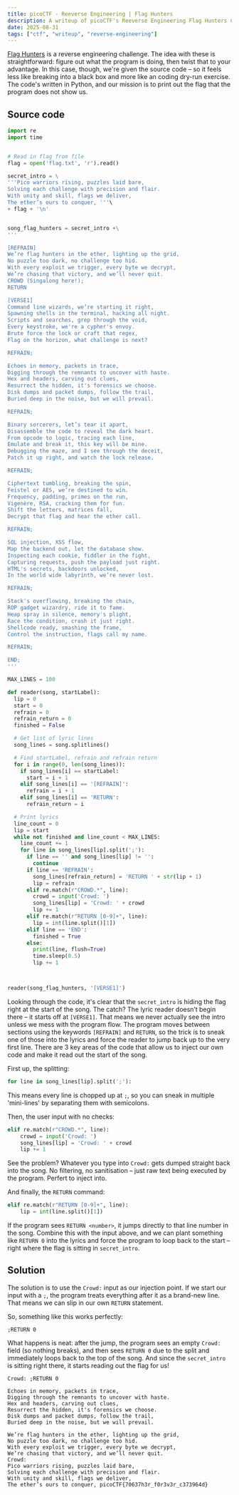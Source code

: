 ```yaml
---
title: picoCTF - Reeverse Engineering | Flag Hunters
description: A writeup of picoCTF's Reeverse Engineering Flag Hunters Challenge
date: 2025-08-31
tags: ["ctf", "writeup", "reverse-engineering"]
---
```


[Flag Hunters](https://play.picoctf.org/practice/challenge/472?category=3&difficulty=1&page=1) is a reverse engineering challenge. The idea with these is straightforward: figure out what the program is doing, then twist that to your advantage. In this case, though, we're given the source code – so it feels less like breaking into a black box and more like an coding dry-run exercise. The code's written in Python, and our mission is to print out the flag that the program does not show us.

## Source code

```python lyric-reader.py
import re
import time


# Read in flag from file
flag = open('flag.txt', 'r').read()

secret_intro = \
'''Pico warriors rising, puzzles laid bare,
Solving each challenge with precision and flair.
With unity and skill, flags we deliver,
The ether’s ours to conquer, '''\
+ flag + '\n'


song_flag_hunters = secret_intro +\
'''

[REFRAIN]
We’re flag hunters in the ether, lighting up the grid,
No puzzle too dark, no challenge too hid.
With every exploit we trigger, every byte we decrypt,
We’re chasing that victory, and we’ll never quit.
CROWD (Singalong here!);
RETURN

[VERSE1]
Command line wizards, we’re starting it right,
Spawning shells in the terminal, hacking all night.
Scripts and searches, grep through the void,
Every keystroke, we're a cypher's envoy.
Brute force the lock or craft that regex,
Flag on the horizon, what challenge is next?

REFRAIN;

Echoes in memory, packets in trace,
Digging through the remnants to uncover with haste.
Hex and headers, carving out clues,
Resurrect the hidden, it's forensics we choose.
Disk dumps and packet dumps, follow the trail,
Buried deep in the noise, but we will prevail.

REFRAIN;

Binary sorcerers, let’s tear it apart,
Disassemble the code to reveal the dark heart.
From opcode to logic, tracing each line,
Emulate and break it, this key will be mine.
Debugging the maze, and I see through the deceit,
Patch it up right, and watch the lock release.

REFRAIN;

Ciphertext tumbling, breaking the spin,
Feistel or AES, we’re destined to win.
Frequency, padding, primes on the run,
Vigenère, RSA, cracking them for fun.
Shift the letters, matrices fall,
Decrypt that flag and hear the ether call.

REFRAIN;

SQL injection, XSS flow,
Map the backend out, let the database show.
Inspecting each cookie, fiddler in the fight,
Capturing requests, push the payload just right.
HTML's secrets, backdoors unlocked,
In the world wide labyrinth, we’re never lost.

REFRAIN;

Stack's overflowing, breaking the chain,
ROP gadget wizardry, ride it to fame.
Heap spray in silence, memory's plight,
Race the condition, crash it just right.
Shellcode ready, smashing the frame,
Control the instruction, flags call my name.

REFRAIN;

END;
'''

MAX_LINES = 100

def reader(song, startLabel):
  lip = 0
  start = 0
  refrain = 0
  refrain_return = 0
  finished = False

  # Get list of lyric lines
  song_lines = song.splitlines()

  # Find startLabel, refrain and refrain return
  for i in range(0, len(song_lines)):
    if song_lines[i] == startLabel:
      start = i + 1
    elif song_lines[i] == '[REFRAIN]':
      refrain = i + 1
    elif song_lines[i] == 'RETURN':
      refrain_return = i

  # Print lyrics
  line_count = 0
  lip = start
  while not finished and line_count < MAX_LINES:
    line_count += 1
    for line in song_lines[lip].split(';'):
      if line == '' and song_lines[lip] != '':
        continue
      if line == 'REFRAIN':
        song_lines[refrain_return] = 'RETURN ' + str(lip + 1)
        lip = refrain
      elif re.match(r"CROWD.*", line):
        crowd = input('Crowd: ')
        song_lines[lip] = 'Crowd: ' + crowd
        lip += 1
      elif re.match(r"RETURN [0-9]+", line):
        lip = int(line.split()[1])
      elif line == 'END':
        finished = True
      else:
        print(line, flush=True)
        time.sleep(0.5)
        lip += 1



reader(song_flag_hunters, '[VERSE1]')
```

Looking through the code, it's clear that the `secret_intro` is hiding the flag right at the start of the song. The catch? The lyric reader doesn’t begin there – it starts off at `[VERSE1]`. That means we never actually see the intro unless we mess with the program flow. The program moves between sections using the keywords `[REFRAIN]` and `RETURN`, so the trick is to sneak one of those into the lyrics and force the reader to jump back up to the very first line. There are 3 key areas of the code that allow us to inject our own code and make it read out the start of the song.

First up, the splitting:

```python
for line in song_lines[lip].split(';'):
```

This means every line is chopped up at `;`, so you can sneak in multiple 'mini-lines' by separating them with semicolons.

Then, the user input with no checks:

```python
elif re.match(r"CROWD.*", line):
    crowd = input('Crowd: ')
    song_lines[lip] = 'Crowd: ' + crowd
    lip += 1
```

See the problem? Whatever you type into `Crowd:` gets dumped straight back into the song. No filtering, no sanitisation – just raw text being executed by the program. Perfert to inject into.

And finally, the `RETURN` command:

```python
elif re.match(r"RETURN [0-9]+", line):
    lip = int(line.split()[1])
```

If the program sees `RETURN <number>`, it jumps directly to that line number in the song. Combine this with the input above, and we can plant something like `RETURN 0` into the lyrics and force the program to loop back to the start – right where the flag is sitting in `secret_intro`.

## Solution

The solution is to use the `Crowd:` input as our injection point. If we start our input with a `;`, the program treats everything after it as a brand-new line. That means we can slip in our own `RETURN` statement.

So, something like this works perfectly:

```
;RETURN 0
```

What happens is neat: after the jump, the program sees an empty `Crowd:` field (so nothing breaks), and then sees `RETURN 0` due to the split and immediately loops back to the top of the song. And since the `secret_intro` is sitting right there, it starts reading out the flag for us!

```
Crowd: ;RETURN 0

Echoes in memory, packets in trace,
Digging through the remnants to uncover with haste.
Hex and headers, carving out clues,
Resurrect the hidden, it's forensics we choose.
Disk dumps and packet dumps, follow the trail,
Buried deep in the noise, but we will prevail.

We’re flag hunters in the ether, lighting up the grid,
No puzzle too dark, no challenge too hid.
With every exploit we trigger, every byte we decrypt,
We’re chasing that victory, and we’ll never quit.
Crowd:
Pico warriors rising, puzzles laid bare,
Solving each challenge with precision and flair.
With unity and skill, flags we deliver,
The ether’s ours to conquer, picoCTF{70637h3r_f0r3v3r_c373964d}
```
